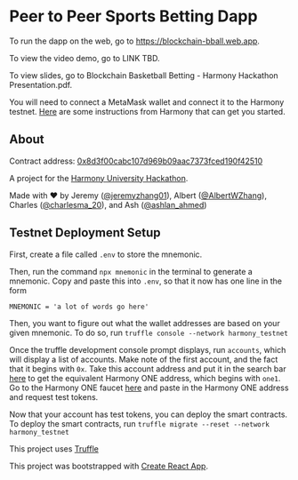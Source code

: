 # Peer to Peer Sports Betting Dapp

To run the dapp on the web, go to https://blockchain-bball.web.app.

To view the video demo, go to LINK TBD.

To view slides, go to Blockchain Basketball Betting - Harmony Hackathon Presentation.pdf.

You will need to connect a MetaMask wallet and connect it to the Harmony testnet. [Here](https://docs.harmony.one/home/network/wallets/browser-extensions-wallets/metamask-wallet) are some instructions from Harmony that can get you started.

## About
Contract address: [0x8d3f00cabc107d969b09aac7373fced190f42510](https://explorer.pops.one/address/0x8d3f00cabc107d969b09aac7373fced190f42510)

A project for the [Harmony University Hackathon](https://taikai.network/en/harmonyprotocol/hackathons/hackthefuture/overview).

Made with ❤ by Jeremy ([@jeremyzhang01](https://twitter.com/jeremyzhang01)), Albert ([@AlbertWZhang](https://twitter.com/AlbertWZhang)), Charles ([@charlesma_20](https://twitter.com/charlesma_20)), and Ash ([@ashlan_ahmed](https://twitter.com/ashlan_ahmed))

## Testnet Deployment Setup
First, create a file called `.env` to store the mnemonic.

Then, run the command `npx mnemonic` in the terminal to generate a mnemonic. Copy and paste this into `.env`, so that it now has one line in the form
```
MNEMONIC = 'a lot of words go here'
```
Then, you want to figure out what the wallet addresses are based on your given mnemonic. To do so, run `truffle console --network harmony_testnet`

Once the truffle development console prompt displays, run `accounts`, which will display a list of accounts. Make note of the first account, and the fact that it begins with `0x`. Take this account address and put it in the search bar [here](https://explorer.pops.one/) to get the equivalent Harmony ONE address, which begins with `one1`. Go to the Harmony ONE faucet [here](https://faucet.pops.one/) and paste in the Harmony ONE address and request test tokens.

Now that your account has test tokens, you can deploy the smart contracts. To deploy the smart contracts, run `truffle migrate --reset --network harmony_testnet`

This project uses [Truffle](https://trufflesuite.com/truffle/)

This project was bootstrapped with [Create React App](https://github.com/facebook/create-react-app).
